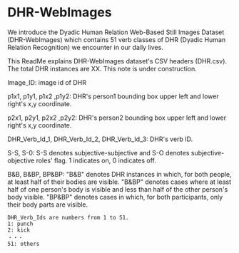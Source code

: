 # DHR-WebImages
We introduce the Dyadic Human Relation Web-Based Still Images Dataset (DHR-WebImages) which contains 51 verb classes of DHR (Dyadic Human Relation Recognition) we encounter in our daily lives.

This ReadMe explains DHR-WebImages dataset's CSV headers (DHR.csv). The total DHR instances are XX.
This note is under construction.

Image_ID: image id of DHR

p1x1,	p1y1,	p1x2 ,p1y2: DHR's person1 bounding box upper left and lower right's x,y coordinate.

p2x1,	p2y1,	p2x2 ,p2y2: DHR's person2 bounding box upper left and lower right's x,y coordinate.

DHR_Verb_Id_1,	DHR_Verb_Id_2,	DHR_Verb_Id_3: DHR's verb ID.

S-S, S-0: S-S denotes subjective-subjective and S-O denotes subjective-objective roles' flag. 1 indicates on, 0 indicates off.

B&B, B&BP, BP&BP: "B&B" denotes DHR instances in which, for both people, at least half of their bodies are visible. "B&BP" denotes cases where at least half of one person's body is visible and less than half of the other person's body visible. "BP\&BP" denotes cases in which, for both participants, only their body parts are visible.
~~~~~~~~~~~~~~~~~~~~~~~~~~~~~~~~~~~~~~~~~~~~~
DHR_Verb_Ids are numbers from 1 to 51.
1: punch
2: kick
・・・
51: others

